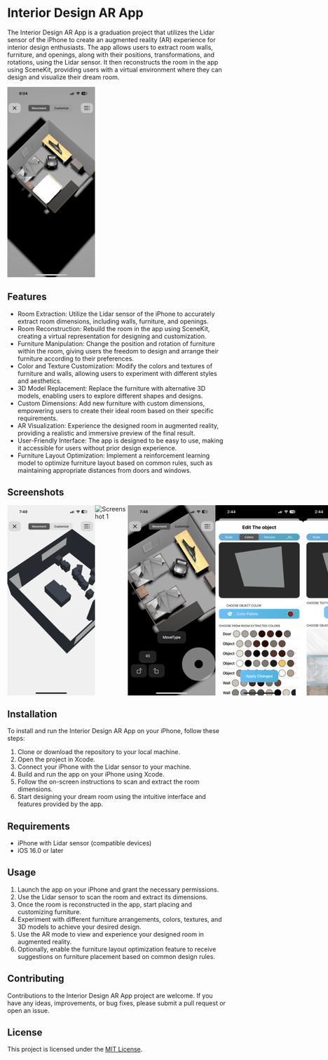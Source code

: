 # Interior Design AR App

The Interior Design AR App is a graduation project that utilizes the Lidar sensor of the iPhone to create an augmented reality (AR) experience for interior design enthusiasts. The app allows users to extract room walls, furniture, and openings, along with their positions, transformations, and rotations, using the Lidar sensor. It then reconstructs the room in the app using SceneKit, providing users with a virtual environment where they can design and visualize their dream room.

<img src="/ScreenShots/1.PNG" alt="Screenshot 1" width="200">

## Features

- Room Extraction: Utilize the Lidar sensor of the iPhone to accurately extract room dimensions, including walls, furniture, and openings.
- Room Reconstruction: Rebuild the room in the app using SceneKit, creating a virtual representation for designing and customization.
- Furniture Manipulation: Change the position and rotation of furniture within the room, giving users the freedom to design and arrange their furniture according to their preferences.
- Color and Texture Customization: Modify the colors and textures of furniture and walls, allowing users to experiment with different styles and aesthetics.
- 3D Model Replacement: Replace the furniture with alternative 3D models, enabling users to explore different shapes and designs.
- Custom Dimensions: Add new furniture with custom dimensions, empowering users to create their ideal room based on their specific requirements.
- AR Visualization: Experience the designed room in augmented reality, providing a realistic and immersive preview of the final result.
- User-Friendly Interface: The app is designed to be easy to use, making it accessible for users without prior design experience.
- Furniture Layout Optimization: Implement a reinforcement learning model to optimize furniture layout based on common rules, such as maintaining appropriate distances from doors and windows.

## Screenshots

<div style="display: flex;">
<img src="/ScreenShots/2.PNG" alt="Screenshot 1" width="200">
<img src="/ScreenShots/3.PNG" alt="Screenshot 1" width="200">
<img src="/ScreenShots/4.PNG" alt="Screenshot 1" width="200">
<img src="/ScreenShots/5.PNG" alt="Screenshot 1" width="200">
<img src="/ScreenShots/6.PNG" alt="Screenshot 1" width="200">
<img src="/ScreenShots/7.png" alt="Screenshot 1" width="200">
<img src="/ScreenShots/8.PNG" alt="Screenshot 1" width="200">
<img src="/ScreenShots/9.PNG" alt="Screenshot 1" width="200">
<img src="/ScreenShots/10.png" alt="Screenshot 1" width="200">
<img src="/ScreenShots/11.PNG" alt="Screenshot 1" width="200">
<img src="/ScreenShots/12.PNG" alt="Screenshot 1" width="200">
</div>

## Installation

To install and run the Interior Design AR App on your iPhone, follow these steps:

1. Clone or download the repository to your local machine.
2. Open the project in Xcode.
3. Connect your iPhone with the Lidar sensor to your machine.
4. Build and run the app on your iPhone using Xcode.
5. Follow the on-screen instructions to scan and extract the room dimensions.
6. Start designing your dream room using the intuitive interface and features provided by the app.

## Requirements

- iPhone with Lidar sensor (compatible devices)
- iOS 16.0 or later

## Usage

1. Launch the app on your iPhone and grant the necessary permissions.
2. Use the Lidar sensor to scan the room and extract its dimensions.
3. Once the room is reconstructed in the app, start placing and customizing furniture.
4. Experiment with different furniture arrangements, colors, textures, and 3D models to achieve your desired design.
5. Use the AR mode to view and experience your designed room in augmented reality.
6. Optionally, enable the furniture layout optimization feature to receive suggestions on furniture placement based on common design rules.

## Contributing

Contributions to the Interior Design AR App project are welcome. If you have any ideas, improvements, or bug fixes, please submit a pull request or open an issue.

## License

This project is licensed under the [MIT License](LICENSE).

